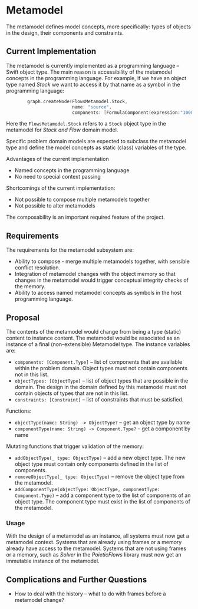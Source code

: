 # Metamodel

The metamodel defines model concepts, more specifically: types of objects in the
design, their components and constraints.

## Current Implementation

The metamodel is currently implemented as a programming language – Swift object
type. The main reason is accessibility of the metamodel concepts in the 
programming language. For example, if we have an object type named _Stock_ we
want to access it by that name as a symbol in the programming language:

```swift
        graph.createNode(FlowsMetamodel.Stock,
                         name: "source",
                         components: [FormulaComponent(expression:"1000")])
```

Here the `FlowsMetamodel.Stock` refers to a `Stock` object type in the
metamodel for _Stock and Flow_ domain model.

Specific problem domain models are expected to subclass the metamodel type
and define the model concepts as static (class) variables of the type.

Advantages of the current implementation

- Named concepts in the programming language
- No need to special context passing

Shortcomings of the current implementation:

- Not possible to compose multiple metamodels together
- Not possible to alter metamodels

The composability is an important required feature of the project.

## Requirements

The requirements for the metamodel subsystem are:

- Ability to compose - merge multiple metamodels together, with sensible
  conflict resolution.
- Integration of metamodel changes with the object memory so that changes
  in the metamodel would trigger conceptual integrity checks of the memory.
- Ability to access named metamodel concepts as symbols in the host programming
  language.
  
## Proposal

The contents of the metamodel would change from being a type (static) content to
instance content. The metamodel would be associated as an instance of a final
(non-extensible) Metamodel type. The instance variables are:

- `components: [Component.Type]` – list of components that are available within
  the problem domain. Object types must not contain components not in this list.
- `objectTypes: [ObjectType]` – list of object types that are possible in the
  domain. The design in the domain defined by this metamodel must not contain
  objects of types that are not in this list.
- `constraints: [Constraint]` – list of constraints that must be satisfied.

Functions:

- `objectType(name: String) -> ObjectType?` – get an object type by name
- `componentType(name: String) -> Component.Type?` – get a component by name

Mutating functions that trigger validation of the memory:

- `addObjectType(_ type: ObjectType)` – add a new object type. The new object
  type must contain only components
  defined in the list of components.
- `removeObjectType(_ type: ObjectType)` – remove the object type from the
  metamodel.
- `addComponentType(objectType: ObjectType, componentType: Component.Type)` –
  add a component type to the list of components of an object type. The
  component type must exist in the list of components of the metamodel.
 
  
### Usage
  
With the design of a metamodel as an instance, all systems must now get a
metamodel context. Systems that are already using frames or a memory already
have access to the metamodel. Systems that are not using frames or a memory,
such as _Solver_ in the _PoieticFlows_ library must now get an immutable
instance of the metamodel.

## Complications and Further Questions

- How to deal with the history – what to do with frames before a metamodel
  change?


